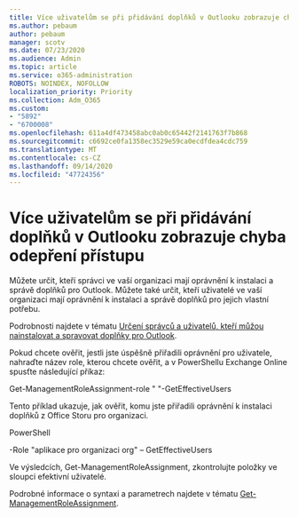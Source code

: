 ```yaml
---
title: Více uživatelům se při přidávání doplňků v Outlooku zobrazuje chyba odepření přístupu
ms.author: pebaum
author: pebaum
manager: scotv
ms.date: 07/23/2020
ms.audience: Admin
ms.topic: article
ms.service: o365-administration
ROBOTS: NOINDEX, NOFOLLOW
localization_priority: Priority
ms.collection: Adm_O365
ms.custom:
- "5892"
- "6700008"
ms.openlocfilehash: 611a4df473458abc0ab0c65442f2141763f7b868
ms.sourcegitcommit: c6692ce0fa1358ec3529e59ca0ecdfdea4cdc759
ms.translationtype: MT
ms.contentlocale: cs-CZ
ms.lasthandoff: 09/14/2020
ms.locfileid: "47724356"
---
```

# <a name="multiple-users-get-access-denied-error-while-adding-add-ins-in-outlook"></a>Více uživatelům se při přidávání doplňků v Outlooku zobrazuje chyba odepření přístupu

Můžete určit, kteří správci ve vaší organizaci mají oprávnění k instalaci a správě doplňků pro Outlook. Můžete také určit, kteří uživatelé ve vaší organizaci mají oprávnění k instalaci a správě doplňků pro jejich vlastní potřebu.

Podrobnosti najdete v tématu [Určení správců a uživatelů, kteří můžou nainstalovat a spravovat doplňky pro Outlook](https://docs.microsoft.com/exchange/clients-and-mobile-in-exchange-online/add-ins-for-outlook/specify-who-can-install-and-manage-add-ins).

Pokud chcete ověřit, jestli jste úspěšně přiřadili oprávnění pro uživatele, nahraďte <Role Name> název role, kterou chcete ověřit, a v PowerShellu Exchange Online spusťte následující příkaz:

Get-ManagementRoleAssignment-role " <Role Name> "-GetEffectiveUsers

Tento příklad ukazuje, jak ověřit, komu jste přiřadili oprávnění k instalaci doplňků z Office Storu pro organizaci.

PowerShell

-Role "aplikace pro organizaci org" – GetEffectiveUsers

Ve výsledcích, Get-ManagementRoleAssignment, zkontrolujte položky ve sloupci efektivní uživatelé.

Podrobné informace o syntaxi a parametrech najdete v tématu [Get-ManagementRoleAssignment](https://docs.microsoft.com/powershell/module/exchange/get-managementroleassignment).
 